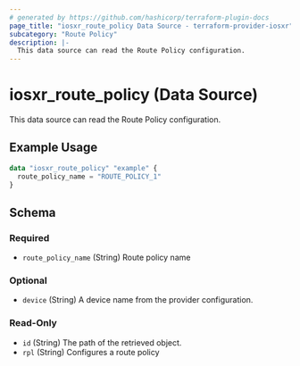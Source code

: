 ```yaml
---
# generated by https://github.com/hashicorp/terraform-plugin-docs
page_title: "iosxr_route_policy Data Source - terraform-provider-iosxr"
subcategory: "Route Policy"
description: |-
  This data source can read the Route Policy configuration.
---
```


# iosxr_route_policy (Data Source)

This data source can read the Route Policy configuration.

## Example Usage

```terraform
data "iosxr_route_policy" "example" {
  route_policy_name = "ROUTE_POLICY_1"
}
```

<!-- schema generated by tfplugindocs -->
## Schema

### Required

- `route_policy_name` (String) Route policy name

### Optional

- `device` (String) A device name from the provider configuration.

### Read-Only

- `id` (String) The path of the retrieved object.
- `rpl` (String) Configures a route policy
